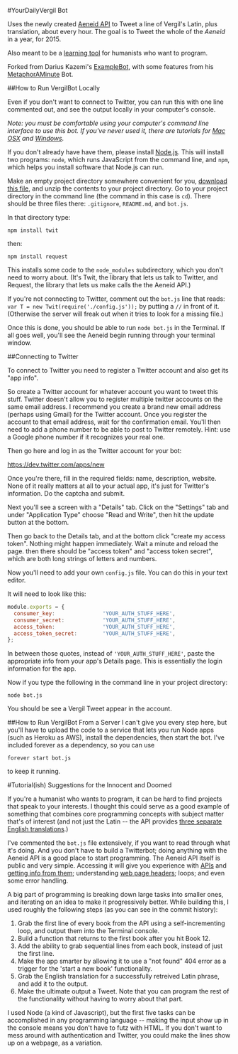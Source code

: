 #YourDailyVergil Bot

Uses the newly created [Aeneid API](http://aeneid.eu/api/)
to Tweet a line of Vergil's Latin, plus translation, about every hour.
The goal is to Tweet the whole of the _Aeneid_ in a year, for 2015.

Also meant to be a [learning tool](https://github.com/risatrix/yourdailyvergil#tutorialish-suggestions-for-the-innocent-and-doomed)
for humanists who want to program.

Forked from Darius Kazemi's [ExampleBot](https://github.com/dariusk/examplebot),
with some features from his [MetaphorAMinute](https://github.com/dariusk/metaphor-a-minute) Bot.

##How to Run VergilBot Locally

Even if you don't want to connect to Twitter, you can run this with one line commented out, and see the output
locally in your computer's console.

_Note: you must be comfortable using your computer's command line interface to use this bot.
If you've never used it, there are tutorials for [Mac OSX](http://blog.teamtreehouse.com/introduction-to-the-mac-os-x-command-line)
and [Windows](http://www.bleepingcomputer.com/tutorials/windows-command-prompt-introduction/)._

If you don't already have have them, please install [Node.js](http://nodejs.org/).
This will install two programs: `node`, which runs JavaScript from the command line,
and `npm`, which helps you install software that Node.js can run.

Make an empty project directory somewhere convenient for you,
[download this file](https://github.com/risatrix/yourdailyvergil/archive/master.zip),
and unzip the contents to your project directory. Go to your project directory in the command line
(the command in this case is `cd`). There should be three files there: `.gitignore`, `README.md`, and `bot.js`.

In that directory type:

`npm install twit`

then:

`npm install request`

This installs some code to the `node_modules` subdirectory, which you don't need to worry about.
(It's Twit, the library that lets us talk to Twitter, and Request, the library that lets us make
calls the the Aeneid API.)

If you're not connecting to Twitter, comment out the `bot.js` line that reads:
`var T = new Twit(require('./config.js'));` by putting a `//` in front of it.
(Otherwise the server will freak out when it tries to look for a missing file.)

Once this is done, you should be able to run `node bot.js` in the Terminal.
If all goes well, you'll see the Aeneid begin running through your terminal window.

##Connecting to Twitter

To connect to Twitter you need to register a Twitter account and also get its "app info".

So create a Twitter account for whatever account you want to tweet this stuff. Twitter doesn't allow you to register multiple twitter accounts on the same email address. I recommend you create a brand new email address (perhaps using Gmail) for the Twitter account. Once you register the account to that email address, wait for the confirmation email.
You'll then need to add a phone number to be able to post to Twitter remotely. Hint: use a
Google phone number if it recognizes your real one.

Then go here and log in as the Twitter account for your bot:

https://dev.twitter.com/apps/new

Once you're there, fill in the required fields: name, description, website. None of it really matters at all to your actual app, it's just for Twitter's information. Do the captcha and submit.

Next you'll see a screen with a "Details" tab. Click on the "Settings" tab and under "Application Type" choose "Read and Write", then hit the update button at the bottom.

Then go back to the Details tab, and at the bottom click "create my access token". Nothing might happen immediately. Wait a minute and reload the page. then there should be "access token" and "access token secret", which are both long strings of letters and numbers.

Now you'll need to add your own `config.js` file. You can do this in your text editor.

It will need to look like this:

```javascript
module.exports = {
  consumer_key:               'YOUR_AUTH_STUFF_HERE',
  consumer_secret:            'YOUR_AUTH_STUFF_HERE',
  access_token:               'YOUR_AUTH_STUFF_HERE',
  access_token_secret:        'YOUR_AUTH_STUFF_HERE',
};
```


In between those quotes, instead of `'YOUR_AUTH_STUFF_HERE'`, paste the appropriate info from your app's Details page. This is essentially the login information for the app.

Now if you type the following in the command line in your project directory:

`node bot.js`

You should be see a Vergil Tweet appear in the account.

##How to Run VergilBot From a Server
I can't give you every step here, but you'll have to upload the code to a service that lets you run Node apps (such as Heroku as AWS), install the dependencies, then start the bot. I've included forever as a dependency, so you can use

`forever start bot.js`

to keep it running.

#Tutorial(ish) Suggestions for the Innocent and Doomed

If you're a humanist who wants to program, it can be hard to find projects
that speak to your interests. I thought this could serve as a good example
of something that combines core programming concepts with subject matter that's
of interest (and not just the Latin -- the API provides [three separate English translations](http://api.aeneid.eu/versions).)

I've commented the `bot.js` file extensively, if you want to read through what it's
doing. And you don't have to build a Twitterbot; doing anything with the Aeneid API
is a good place to start programming. The Aeneid API itself is public and very simple.
Accessing it will give you experience with [APIs](http://skillcrush.com/2012/07/04/api-2/)
 and [getting info from them](http://www.smashingmagazine.com/2012/02/09/beginners-guide-jquery-based-json-api-clients/);
 understanding [web page headers](http://code.tutsplus.com/tutorials/http-headers-for-dummies--net-8039);
loops; and even some error handling.

A big part of programming is breaking down large tasks into smaller ones,
and iterating on an idea to make it progressively better. While building this,
I used roughly the following steps (as you can see in the commit history):

1. Grab the first line of every book from the API using a self-incrementing loop,
and output them into the Terminal console.
2. Build a function that returns to the first book after you hit Book 12.
3. Add the ability to grab sequential lines from each book, instead of just the first line.
4. Make the app smarter by allowing it to use a "not found" 404 error
as a trigger for the 'start a new book' functionality.
5. Grab the English translation for a successfully retreived Latin phrase,
and add it to the output.
6. Make the ultimate output a Tweet. Note that you can program the rest
of the functionality without having to worry about that part.

I used Node (a kind of Javascript), but the first five tasks can be accomplished
in any programming language -- making the input show up in the console means you don't have to futz with HTML.
If you don't want to mess around with authentication and Twitter, you could make
the lines show up on a webpage, as a variation.
